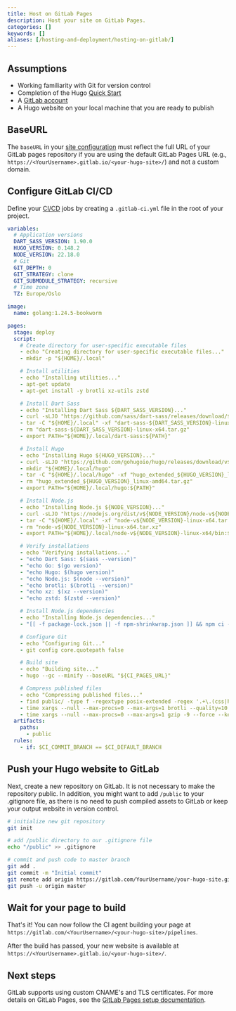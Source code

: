```yaml
---
title: Host on GitLab Pages
description: Host your site on GitLab Pages.
categories: []
keywords: []
aliases: [/hosting-and-deployment/hosting-on-gitlab/]
---
```


## Assumptions

- Working familiarity with Git for version control
- Completion of the Hugo [Quick Start]
- A [GitLab account](https://gitlab.com/users/sign_in)
- A Hugo website on your local machine that you are ready to publish

## BaseURL

The `baseURL` in your [site configuration](/configuration/) must reflect the full URL of your GitLab pages repository if you are using the default GitLab Pages URL (e.g., `https://<YourUsername>.gitlab.io/<your-hugo-site>/`) and not a custom domain.

## Configure GitLab CI/CD

Define your [CI/CD](g) jobs by creating a `.gitlab-ci.yml` file in the root of your project.

```yaml {file=".gitlab-ci.yml" copy=true}
variables:
  # Application versions
  DART_SASS_VERSION: 1.90.0
  HUGO_VERSION: 0.148.2
  NODE_VERSION: 22.18.0
  # Git
  GIT_DEPTH: 0
  GIT_STRATEGY: clone
  GIT_SUBMODULE_STRATEGY: recursive
  # Time zone
  TZ: Europe/Oslo

image:
  name: golang:1.24.5-bookworm

pages:
  stage: deploy
  script:
    # Create directory for user-specific executable files
    - echo "Creating directory for user-specific executable files..."
    - mkdir -p "${HOME}/.local"

    # Install utilities
    - echo "Installing utilities..."
    - apt-get update
    - apt-get install -y brotli xz-utils zstd

    # Install Dart Sass
    - echo "Installing Dart Sass ${DART_SASS_VERSION}..."
    - curl -sLJO "https://github.com/sass/dart-sass/releases/download/${DART_SASS_VERSION}/dart-sass-${DART_SASS_VERSION}-linux-x64.tar.gz"
    - tar -C "${HOME}/.local" -xf "dart-sass-${DART_SASS_VERSION}-linux-x64.tar.gz"
    - rm "dart-sass-${DART_SASS_VERSION}-linux-x64.tar.gz"
    - export PATH="${HOME}/.local/dart-sass:${PATH}"

    # Install Hugo
    - echo "Installing Hugo ${HUGO_VERSION}..."
    - curl -sLJO "https://github.com/gohugoio/hugo/releases/download/v${HUGO_VERSION}/hugo_extended_${HUGO_VERSION}_linux-amd64.tar.gz"
    - mkdir "${HOME}/.local/hugo"
    - tar -C "${HOME}/.local/hugo" -xf "hugo_extended_${HUGO_VERSION}_linux-amd64.tar.gz"
    - rm "hugo_extended_${HUGO_VERSION}_linux-amd64.tar.gz"
    - export PATH="${HOME}/.local/hugo:${PATH}"

    # Install Node.js
    - echo "Installing Node.js ${NODE_VERSION}..."
    - curl -sLJO "https://nodejs.org/dist/v${NODE_VERSION}/node-v${NODE_VERSION}-linux-x64.tar.xz"
    - tar -C "${HOME}/.local" -xf "node-v${NODE_VERSION}-linux-x64.tar.xz"
    - rm "node-v${NODE_VERSION}-linux-x64.tar.xz"
    - export PATH="${HOME}/.local/node-v${NODE_VERSION}-linux-x64/bin:${PATH}"

    # Verify installations
    - echo "Verifying installations..."
    - "echo Dart Sass: $(sass --version)"
    - "echo Go: $(go version)"
    - "echo Hugo: $(hugo version)"
    - "echo Node.js: $(node --version)"
    - "echo brotli: $(brotli --version)"
    - "echo xz: $(xz --version)"
    - "echo zstd: $(zstd --version)"

    # Install Node.js dependencies
    - echo "Installing Node.js dependencies..."
    - "[[ -f package-lock.json || -f npm-shrinkwrap.json ]] && npm ci --prefer-offline || true"

    # Configure Git
    - echo "Configuring Git..."
    - git config core.quotepath false

    # Build site
    - echo "Building site..."
    - hugo --gc --minify --baseURL "${CI_PAGES_URL}"

    # Compress published files
    - echo "Compressing published files..."
    - find public/ -type f -regextype posix-extended -regex '.+\.(css|html|js|json|mjs|svg|txt|xml)$' -print0 > files.txt
    - time xargs --null --max-procs=0 --max-args=1 brotli --quality=10 --force --keep < files.txt
    - time xargs --null --max-procs=0 --max-args=1 gzip -9 --force --keep < files.txt
  artifacts:
    paths:
      - public
  rules:
    - if: $CI_COMMIT_BRANCH == $CI_DEFAULT_BRANCH
```

## Push your Hugo website to GitLab

Next, create a new repository on GitLab. It is not necessary to make the repository public. In addition, you might want to add `/public` to your .gitignore file, as there is no need to push compiled assets to GitLab or keep your output website in version control.

```sh
# initialize new git repository
git init

# add /public directory to our .gitignore file
echo "/public" >> .gitignore

# commit and push code to master branch
git add .
git commit -m "Initial commit"
git remote add origin https://gitlab.com/YourUsername/your-hugo-site.git
git push -u origin master
```

## Wait for your page to build

That's it! You can now follow the CI agent building your page at `https://gitlab.com/<YourUsername>/<your-hugo-site>/pipelines`.

After the build has passed, your new website is available at `https://<YourUsername>.gitlab.io/<your-hugo-site>/`.

## Next steps

GitLab supports using custom CNAME's and TLS certificates. For more details on GitLab Pages, see the [GitLab Pages setup documentation](https://about.gitlab.com/2016/04/07/gitlab-pages-setup/).

[Quick Start]: /getting-started/quick-start/
